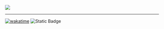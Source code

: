 <img src="https://i.imgur.com/vH6fcci.png"/>

---

[![wakatime](https://wakatime.com/badge/github/eliamd/42_ft_printf.svg)](https://wakatime.com/badge/github/eliamd/42_ft_printf)
![Static Badge](https://img.shields.io/badge/%E2%9C%85%20Succes%2C%20100%2F100%20-%201?style=flat&label=42%20Grade)
